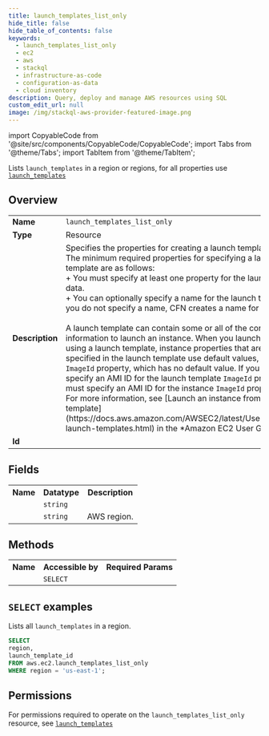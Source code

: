 ```yaml
---
title: launch_templates_list_only
hide_title: false
hide_table_of_contents: false
keywords:
  - launch_templates_list_only
  - ec2
  - aws
  - stackql
  - infrastructure-as-code
  - configuration-as-data
  - cloud inventory
description: Query, deploy and manage AWS resources using SQL
custom_edit_url: null
image: /img/stackql-aws-provider-featured-image.png
---
```


import CopyableCode from '@site/src/components/CopyableCode/CopyableCode';
import Tabs from '@theme/Tabs';
import TabItem from '@theme/TabItem';

Lists <code>launch_templates</code> in a region or regions, for all properties use <a href="/services/serviceName/launch_templates/"><code>launch_templates</code></a>

## Overview
<table>
<tbody>
<tr><td><b>Name</b></td><td><code>launch_templates_list_only</code></td></tr>
<tr><td><b>Type</b></td><td>Resource</td></tr>
<tr><td><b>Description</b></td><td>Specifies the properties for creating a launch template.<br />The minimum required properties for specifying a launch template are as follows:<br />+ You must specify at least one property for the launch template data.<br />+ You can optionally specify a name for the launch template. If you do not specify a name, CFN creates a name for you.<br /><br />A launch template can contain some or all of the configuration information to launch an instance. When you launch an instance using a launch template, instance properties that are not specified in the launch template use default values, except the <code>ImageId</code> property, which has no default value. If you do not specify an AMI ID for the launch template <code>ImageId</code> property, you must specify an AMI ID for the instance <code>ImageId</code> property.<br />For more information, see &#91;Launch an instance from a launch template&#93;(https://docs.aws.amazon.com/AWSEC2/latest/UserGuide/ec2-launch-templates.html) in the *Amazon EC2 User Guide*.</td></tr>
<tr><td><b>Id</b></td><td><CopyableCode code="aws.ec2.launch_templates_list_only" /></td></tr>
</tbody>
</table>

## Fields
<table>
<tbody>
<tr><th>Name</th><th>Datatype</th><th>Description</th></tr><tr><td><CopyableCode code="launch_template_id" /></td><td><code>string</code></td><td></td></tr>
<tr><td><CopyableCode code="region" /></td><td><code>string</code></td><td>AWS region.</td></tr>
</tbody>
</table>

## Methods

<table>
<tbody>
  <tr>
    <th>Name</th>
    <th>Accessible by</th>
    <th>Required Params</th>
  </tr>
  <tr>
    <td><CopyableCode code="list_resources" /></td>
    <td><code>SELECT</code></td>
    <td><CopyableCode code="region" /></td>
  </tr>
</tbody>
</table>

## `SELECT` examples
Lists all <code>launch_templates</code> in a region.
```sql
SELECT
region,
launch_template_id
FROM aws.ec2.launch_templates_list_only
WHERE region = 'us-east-1';
```


## Permissions

For permissions required to operate on the <code>launch_templates_list_only</code> resource, see <a href="/services/ec2/launch_templates/#permissions"><code>launch_templates</code></a>

